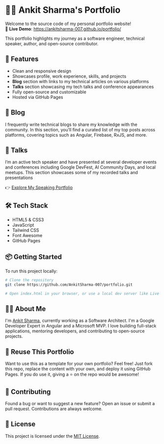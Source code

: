 # 🧑‍💻 Ankit Sharma's Portfolio

Welcome to the source code of my personal portfolio website!  
🔗 **Live Demo**: https://ankitsharma-007.github.io/portfolio/

This portfolio highlights my journey as a software engineer, technical speaker, author, and open-source contributor.

## 🚀 Features

- Clean and responsive design
- Showcases profile, work experience, skills, and projects
- **Blog** section with links to my technical articles on various platforms
- **Talks** section showcasing my tech talks and conference appearances
- Fully open-source and customizable
- Hosted via GitHub Pages

## 📝 Blog

I frequently write technical blogs to share my knowledge with the community. In this section, you’ll find a curated list of my top posts across platforms, covering topics such as Angular, Firebase, RxJS, and more.

## 🎤 Talks

I’m an active tech speaker and have presented at several developer events and conferences including Google DevFest, AI Community Days, and local meetups. This section showcases some of my recorded talks and presentations

👉 [Explore My Speaking Portfolio](https://ankitsharmablogs.com/ankit-sharma-speaking-events/)

## 🛠️ Tech Stack

- HTML5 & CSS3
- JavaScript
- Tailwind CSS
- Font Awesome
- GitHub Pages

## 📦 Getting Started

To run this project locally:

```bash
# Clone the repository
git clone https://github.com/AnkitSharma-007/portfolio.git

# Open index.html in your browser, or use a local dev server like Live Server
```

## 🧑‍💼 About Me

I'm [Ankit Sharma](https://ankitsharmablogs.com/), currently working as a Software Architect. I'm a Google Developer Expert in Angular and a Microsoft MVP. I love building full-stack applications, mentoring developers, and contributing to open-source projects.

## 🧩 Reuse This Portfolio

Want to use this as a template for your own portfolio? Feel free! Just fork this repo, replace the content with your own, and deploy it using GitHub Pages. If you do use it, giving a ⭐ on the repo would be awesome!

## 🙌 Contributing

Found a bug or want to suggest a new feature? Open an issue or submit a pull request. Contributions are always welcome.

## 📄 License

This project is licensed under the [MIT License](https://github.com/AnkitSharma-007/portfolio/blob/main/LICENSE).
